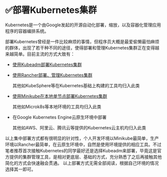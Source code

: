 # :white_check_mark:部署Kubernetes集群

Kubernetes是一个由Google发起的开源自动化部署，缩放，以及容器化管理应用程序的容器编排系统。

部署Kubernetes曾经是一件比较麻烦的事情，但程序员大概是最爱偷懒最怕麻烦的群体，出现了若干种不同的途径，使得部署和管理Kubernetes集群正在变得越来越简单。目前主流的方式大致有：

* [使用Kubeadm部署Kubernetes集群](setup-kubeadm.md)
* [使用Rancher部署、管理Kubernetes集群](setup-rancher.md)

  
  其他如KubeSphere等在Kubernetes基础上构建的工具均归入此类

* [使用Minikube在本地单节点部署Kubernetes集群](setup-minikube.md)

  
  其他如Microk8s等本地环境的工具均归入此类

* 在Google Kubernetes Engine云原生环境中部署

  
  其他如AWS、阿里云、腾讯云等提供的Kubernetes云主机均归入此类

以上集中部署方式都有很明显的针对性，个人开发环境以Minikube最简单，生产环境以Rancher最简单，在云原生环境中，自然是使用环境提供的相应工具。不过笔者推荐首次接触Kubernetes的同学最好还是选择Kubeadm来部署，毕竟这是官方提供的集群管理工具，是相对更底层、基础的方式，充分熟悉了之后再接触其他简化的方式会快速融会贯通。 以上部署方式无需全部阅读，根据自己环境的情况选择其一即可。


